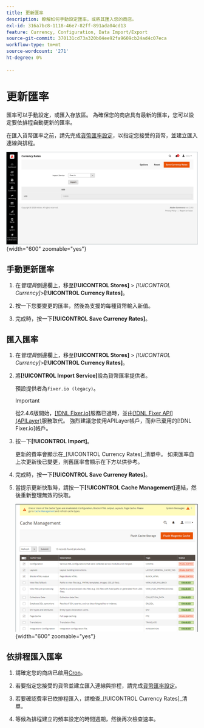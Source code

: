 ```yaml
---
title: 更新匯率
description: 瞭解如何手動設定匯率，或將其匯入您的商店。
exl-id: 316a7bc8-1118-46e7-82ff-891ada04cd13
feature: Currency, Configuration, Data Import/Export
source-git-commit: 370131cd73a320b04ee92fa9609cb24ad4c07eca
workflow-type: tm+mt
source-wordcount: '271'
ht-degree: 0%

---
```


# 更新匯率

匯率可以手動設定，或匯入存放區。 為確保您的商店具有最新的匯率，您可以設定要依排程自動更新的匯率。

在匯入貨幣匯率之前，請先完成[貨幣匯率設定](currency-configuration.md)，以指定您接受的貨幣，並建立匯入連線與排程。

![匯率](./assets/stores-currency-rate-update.png){width="600" zoomable="yes"}

## 手動更新匯率

1. 在&#x200B;_管理員_&#x200B;側邊欄上，移至&#x200B;**[!UICONTROL Stores]** > _[!UICONTROL Currency]_>**[!UICONTROL Currency Rates]**。

1. 按一下您要變更的匯率，然後為支援的每種貨幣輸入新值。

1. 完成時，按一下&#x200B;**[!UICONTROL Save Currency Rates]**。

## 匯入匯率

1. 在&#x200B;_管理員_&#x200B;側邊欄上，移至&#x200B;**[!UICONTROL Stores]** > _[!UICONTROL Currency]_>**[!UICONTROL Currency Rates]**。

1. 將&#x200B;**[!UICONTROL Import Service]**&#x200B;設為貨幣匯率提供者。

   預設提供者為`fixer.io (legacy)`。

   >[!IMPORTANT]
   >
   >從2.4.6版開始，[[!DNL Fixer.io]](https://fixer.io/)服務已過時，並由[[!DNL Fixer API] (APILayer)](https://apilayer.com/marketplace/fixer-api)服務取代。 強烈建議您使用APILayer帳戶，而非已棄用的[!DNL Fixer.io]帳戶。

1. 按一下&#x200B;**[!UICONTROL Import]**。

   更新的費率會顯示在&#x200B;_[!UICONTROL Currency Rates]_清單中。 如果匯率自上次更新後已變更，則舊匯率會顯示在下方以供參考。

1. 完成時，按一下&#x200B;**[!UICONTROL Save Currency Rates]**。

1. 當提示更新快取時，請按一下&#x200B;**[!UICONTROL Cache Management]**&#x200B;連結，然後重新整理無效的快取。

   ![系統訊息 — 重新整理無效的快取](./assets/currency-cache-update.png){width="600" zoomable="yes"}

## 依排程匯入匯率

1. 請確定您的商店已啟用[Cron](../systems/cron.md)。

1. 若要指定您接受的貨幣並建立匯入連線與排程，請完成[貨幣匯率設定](currency-configuration.md)。

1. 若要確認費率已依排程匯入，請檢查&#x200B;_[!UICONTROL Currency Rates]_清單。

1. 等候為排程建立的頻率設定的時間週期，然後再次檢查速率。
